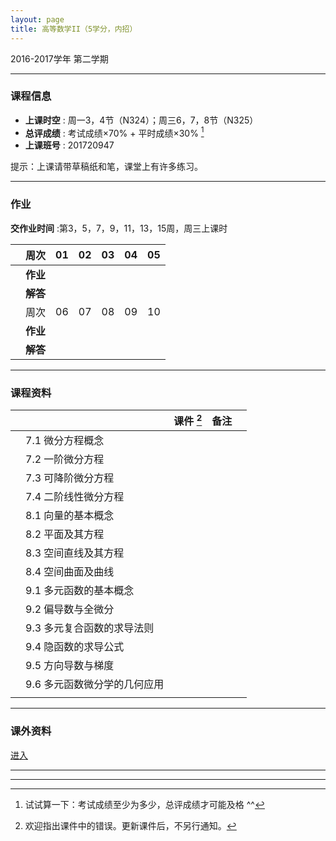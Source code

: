 ```yaml
---
layout: page
title: 高等数学II（5学分，内招）
---
```



<p class="message">
  2016-2017学年 第二学期
</p>


---

### 课程信息

- __上课时空__ : 周一3，4节（N324）；周三6，7，8节（N325）
- __总评成绩__ : 考试成绩×70% + 平时成绩×30%  [^exam]
- __上课班号__ : 201720947

[^exam]: 试试算一下：考试成绩至少为多少，总评成绩才可能及格 ^^

提示：上课请带草稿纸和笔，课堂上有许多练习。

---

### 作业

__交作业时间__ :第3，5，7，9，11，13，15周，周三上课时

|        |    周次    | 01 | 02 | 03 |	04 | 05 |
|:--------:|--------:|:------:|:------:|:------:|:------:|:------:|
|	| __作业__ 	|	<a href="HW/HW_01_高等数学II_5pt_内招_2017.pdf" target="_blank"><i class="fa fa-file-pdf-o" aria-hidden="true"></i></a>  | <a href="HW/HW_02_高等数学II_5pt_内招_2017.pdf" target="_blank"><i class="fa fa-file-pdf-o" aria-hidden="true"></i></a> 	|	<a href="HW/HW_03_高等数学II_5pt_内招_2017.pdf" target="_blank"><i class="fa fa-file-pdf-o" aria-hidden="true"></i></a>  	|	<a href="HW/HW_04_高等数学II_5pt_内招_2017.pdf" target="_blank"><i class="fa fa-file-pdf-o" aria-hidden="true"></i></a> 	| <a href="HW/HW_05_高等数学II_5pt_内招_2017.pdf" target="_blank"><i class="fa fa-file-pdf-o" aria-hidden="true"></i></a>	|
|	| __解答__ 	|	<a href="HW_sol/HW_01_高等数学II_5pt_内招_sol_2017.pdf" target="_blank"><i class="fa fa-file-pdf-o" aria-hidden="true"></i></a>  | <a href="HW_sol/HW_02_高等数学II_5pt_内招_sol_2017.pdf" target="_blank"><i class="fa fa-file-pdf-o" aria-hidden="true"></i></a>  	|	<a href="HW_sol/HW_03_高等数学II_5pt_内招_sol_2017.pdf" target="_blank"><i class="fa fa-file-pdf-o" aria-hidden="true"></i></a>	|	|	|
|   |    周次    | 06 | 07 | 08 |	09 | 10 |
|	| __作业__ 	|	<a href="HW/HW_06_高等数学II_5pt_内招_2017.pdf" target="_blank"><i class="fa fa-file-pdf-o" aria-hidden="true"></i></a>	|	|	|	|	|
|	| __解答__ 	|	|	|	|	|	|


---


### 课程资料

|        |        | 课件 [^rmk1] | 备注 | |
|:--------:|:--------|:------:|:------:|:------:|
|  | 7.1 微分方程概念 |  <a href="lectures/07_a_微分方程概念_2017.pdf" target="_blank"><i class="fa fa-file-pdf-o" aria-hidden="true"></i></a>    | | |
|  | 7.2 一阶微分方程 |  <a href="lectures/07_b_一阶微分方程_2017.pdf" target="_blank"><i class="fa fa-file-pdf-o" aria-hidden="true"></i></a>    | | |
|  | 7.3 可降阶微分方程 | <a href="lectures/07_c_可降阶微分方程_2017.pdf" target="_blank"><i class="fa fa-file-pdf-o" aria-hidden="true"></i></a>    |      | |
|  | 7.4 二阶线性微分方程 | <a href="lectures/07_d_二阶线性微分方程_2017.pdf" target="_blank"><i class="fa fa-file-pdf-o" aria-hidden="true"></i></a>    |       | |
|  | 8.1 向量的基本概念 | <a href="lectures/08_a_向量的基本概念_2017.pdf" target="_blank"><i class="fa fa-file-pdf-o" aria-hidden="true"></i></a> |      |      |
|  | 8.2 平面及其方程 | <a href="lectures/08_b_平面及其方程_2017.pdf" target="_blank"><i class="fa fa-file-pdf-o" aria-hidden="true"></i></a> |      |      |
|  | 8.3 空间直线及其方程 | <a href="lectures/08_c_空间直线及其方程_2017.pdf" target="_blank"><i class="fa fa-file-pdf-o" aria-hidden="true"></i></a> |      |      |
|  | 8.4 空间曲面及曲线 |  <a href="lectures/08_d_空间曲面及曲线_2017.pdf" target="_blank"><i class="fa fa-file-pdf-o" aria-hidden="true"></i></a>    |      | |
|  | 9.1 多元函数的基本概念 | <a href="lectures/09_a_多元函数的基本概念_2017.pdf" target="_blank"><i class="fa fa-file-pdf-o" aria-hidden="true"></i></a> |      |      |
|  | 9.2 偏导数与全微分 | <a href="lectures/09_b_偏导数与全微分_2017.pdf" target="_blank"><i class="fa fa-file-pdf-o" aria-hidden="true"></i></a> |      |      |
|  | 9.3 多元复合函数的求导法则 | <a href="lectures/09_c_多元复合函数的求导法则_2017.pdf" target="_blank"><i class="fa fa-file-pdf-o" aria-hidden="true"></i></a> |      |      |
|  | 9.4 隐函数的求导公式 | <a href="lectures/09_d_隐函数的求导公式_2017.pdf" target="_blank"><i class="fa fa-file-pdf-o" aria-hidden="true"></i></a> |      |      |
|  | 9.5 方向导数与梯度 | <a href="lectures/09_e_方向导数与梯度_2017.pdf" target="_blank"><i class="fa fa-file-pdf-o" aria-hidden="true"></i></a> |      |      |
|  | 9.6 多元函数微分学的几何应用 | <a href="lectures/09_f_多元函数微分学的几何应用_2017.pdf" target="_blank"><i class="fa fa-file-pdf-o" aria-hidden="true"></i></a> |      |      |
|  |  |      |      | |


[^rmk1]: 欢迎指出课件中的错误。更新课件后，不另行通知。

---

### 课外资料 

[进入](Misc/misc)

---


---